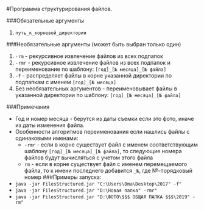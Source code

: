 #Программа структурирования файлов.

###Обязательные аргументы
1. ```путь_к_корневой_директории```

###Необязательные аргументы (может быть выбран только один)
1. ```-rm``` - рекурсивное извлечение файлов из всех подпапок
1. ```-rmr``` - рекурсивное извлечение файлов из всех подпапок и переименование по шаблону: ```[год]_[№ месяца]_[№ файла]```
1. ```-f``` - распределяет файлы в корне указанной директории по подпапкам с именем ```[год]_[№ месяца]```
1. Без необязательных аргументов - переименовывает файлы в указанной директории по шаблону: ```[год]_[№ месяца]_[№ файла]```

###Примечания
+ Год и номер месяца - берутся из даты съемки если это фото, иначе из даты изменения файла.
+ Особенности алгоритмов переименования если нашлись файлы с одинаковыми именами:
    + ```-rmr``` - если в корне существует файл с именем соответствующим шаблону ```[год]_[№ месяца]_[№ файла]```, то следующие номера файлов будут вычисляться с учетом этого файла
    + ```rm``` - если в корне существует файл с именем перемещаемого файла, то к имени последнего добавится ```_№```, где №-порядковый номер
###Примеры запуска:
+ ```java -jar FilesStructured.jar "C:\Users\Dma\Desktop\2017" -f"```
+ ```java -jar FilesStructured.jar "D:\Новая папка" -rmr"```
+ ```java -jar FilesStructured.jar "D:\ФОТО\$$$ ОБЩАЯ ПАПКА $$$\2019" -rm"```
